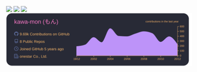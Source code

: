 <img src="https://github-profile-trophy.vercel.app/?username=kawa-mon&title=Commit,PR&theme=dracula&margin-w=15">
<img src="https://github-readme-stats.vercel.app/api?username=kawa-mon&count_private=true&theme=radical&show_icons=true">
<img src="https://github-readme-stats.vercel.app/api/top-langs/?username=kawa-mon&theme=radical">
<img src="https://raw.githubusercontent.com/kawa-mon/kawa-mon/main/profile-summary-card-output/dracula/0-profile-details.svg">
